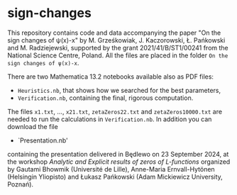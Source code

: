 # sign-changes
This repository contains code and data accompanying the paper "On the sign changes of ψ(x)-x" by M. Grześkowiak, J. Kaczorowski, Ł. Pańkowski and M. Radziejewski, supported by the grant 2021/41/B/ST1/00241 from the National Science Centre, Poland. All the files are placed in the folder `On the sign changes of ψ(x)-x`.

There are two Mathematica 13.2 notebooks available also as PDF files:

 * `Heuristics.nb`, that shows how we searched for the best parameters,
 * `Verification.nb`, containing the final, rigorous computation.

The files `x1.txt`, ..., `x21.txt`, `zetaZeros22.txt` and `zetaZeros10000.txt` are needed to run the calculations in `Verification.nb`. In addition you can download the file

 * `Presentation.nb'

containing the presentation delivered in Będlewo on 23 September 2024, at the workshop _Analytic and Explicit results of zeros of L-functions_ organized by Gautami Bhowmik (Université de Lille), Anne-Maria Ernvall-Hytönen (Helsingin Yliopisto) and Łukasz Pańkowski (Adam Mickiewicz University, Poznań).
